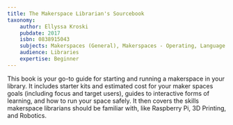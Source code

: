 ```yaml
---
title: The Makerspace Librarian's Sourcebook
taxonomy:
	author: Ellyssa Kroski
	pubdate: 2017
	isbn: 0838915043
	subjects: Makerspaces (General), Makerspaces - Operating, Language Arts & Disciplines
	audience: Libraries
	expertise: Beginner
---
```

This book is your go-to guide for starting and running a makerspace in your library.  It includes starter kits and estimated cost for your maker spaces goals (including focus and target users), guides to interactive forms of learning, and how to run your space safely. It then covers the skills makerspace librarians should be familiar with, like Raspberry Pi, 3D Printing, and Robotics.
